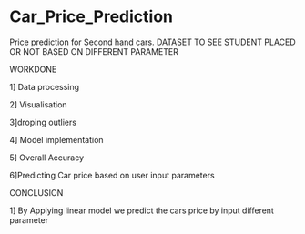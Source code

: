 # Car_Price_Prediction
Price prediction for Second hand cars.
DATASET TO SEE STUDENT PLACED OR NOT BASED ON DIFFERENT PARAMETER

WORKDONE

1] Data processing

2] Visualisation

3]droping outliers

4] Model implementation

5] Overall Accuracy

6]Predicting Car price based on user input parameters

CONCLUSION

1] By Applying linear model we predict the cars price by input different parameter 



